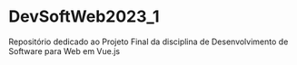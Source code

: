 # DevSoftWeb2023_1
 Repositório dedicado ao Projeto Final da disciplina de Desenvolvimento de Software para Web em Vue.js
